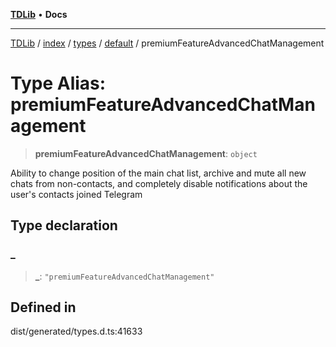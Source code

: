 [**TDLib**](../../../../../../README.md) • **Docs**

***

[TDLib](../../../../../../modules.md) / [index](../../../../../README.md) / [types](../../../README.md) / [default](../README.md) / premiumFeatureAdvancedChatManagement

# Type Alias: premiumFeatureAdvancedChatManagement

> **premiumFeatureAdvancedChatManagement**: `object`

Ability to change position of the main chat list, archive and mute all new chats from non-contacts, and completely disable notifications about the user's contacts joined Telegram

## Type declaration

### \_

> **\_**: `"premiumFeatureAdvancedChatManagement"`

## Defined in

dist/generated/types.d.ts:41633
